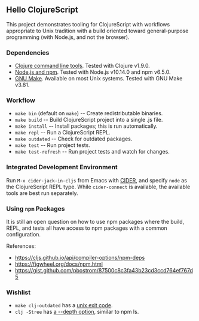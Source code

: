 ## Hello ClojureScript

This project demonstrates tooling for ClojureScript with workflows appropriate
to Unix tradition with a build oriented toward general-purpose programming
(with Node.js, and not the browser).


### Dependencies

* [Clojure command line tools][clojure cli]. Tested with Clojure v1.9.0.
* [Node.js and npm][node.js]. Tested with Node.js v10.14.0 and npm v6.5.0.
* [GNU Make][make]. Available on most Unix systems. Tested with GNU Make v3.81.

[clojure cli]: https://clojure.org/guides/getting_started
[node.js]: https://nodejs.org/
[make]: https://www.gnu.org/software/make/


### Workflow

* `make bin` (default on `make`) -- Create redistributable binaries.
* `make build` -- Build ClojureScript project into a single .js file.
* `make install` -- Install packages; this is run automatically.
* `make repl` -- Run a ClojureScript REPL.
* `make outdated` -- Check for outdated packages.
* `make test` -- Run project tests.
* `make test-refresh` -- Run project tests and watch for changes.


### Integrated Development Environment

Run `M-x cider-jack-in-cljs` from Emacs with [CIDER][cider], and specify `node`
as the ClojureScript REPL type. While `cider-connect` is available, the
available tools are best run separately.

[cider]: https://docs.cider.mx/


### Using `npm` Packages

It is still an open question on how to use npm packages where the build, REPL,
and tests all have access to npm packages with a common configuration.

References:

* https://cljs.github.io/api/compiler-options/npm-deps
* https://figwheel.org/docs/npm.html
* https://gist.github.com/pbostrom/87500c8c3fa43b23cd3ccd764ef767d5


### Wishlist

* `make clj-outdated` has a [unix exit code][depot exit].
* `clj -Stree` has [a --depth option][tools deps tree cli], similar to npm ls.

[depot exit]: https://github.com/Olical/depot/blob/v1.5.1/src/depot/outdated/main.clj#L52
[tools deps tree cli]: https://github.com/clojure/tools.deps.alpha/blob/tools.deps.alpha-0.5.460/src/main/clojure/clojure/tools/deps/alpha/script/print_tree.clj#L26
